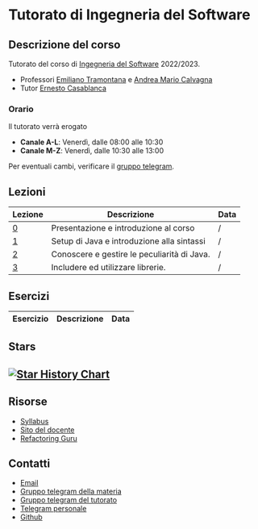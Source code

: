 # Tutorato di Ingegneria del Software

<!-- New section -->

## Descrizione del corso

Tutorato del corso di [Ingegneria del Software](https://web.dmi.unict.it/corsi/l-31/insegnamenti?seuid=609219B7-63E2-417A-BDFD-A86B9856BAF1) 2022/2023.

- Professori [Emiliano Tramontana](https://web.dmi.unict.it/docenti/emiliano.alessio.tramontana) e [Andrea Mario Calvagna](https://web.dmi.unict.it/docenti/andrea.calvagna)
- Tutor [Ernesto Casablanca](https://github.com/TendTo)

<!-- New subsection -->

### Orario

Il tutorato verrà erogato

- **Canale A-L**: Venerdì, dalle 08:00 alle 10:30
- **Canale M-Z**: Venerdì, dalle 10:30 alle 13:00

Per eventuali cambi, verificare il [gruppo telegram](https://t.me/+VgP5Dogke9phOTY0).

<!-- New section -->

## Lezioni

| Lezione                                                                                                 | Descrizione                                 | Data |
| ------------------------------------------------------------------------------------------------------- | ------------------------------------------- | ---- |
| [0](https://tendto.github.io/Tutorato-Ingegneria-del-Software/lezioni/0-Introduzione)                   | Presentazione e introduzione al corso       | /    |
| [1](https://tendto.github.io/Tutorato-Ingegneria-del-Software/lezioni/1-Java)                           | Setup di Java e introduzione alla sintassi  | /    |
| [2](https://tendto.github.io/Tutorato-Ingegneria-del-Software/lezioni/2-Programmare%20in%20Java)        | Conoscere e gestire le peculiarità di Java. | /    |
| [3](https://tendto.github.io/Tutorato-Ingegneria-del-Software/lezioni/3-Sulle%20spalle%20dei%20giganti) | Includere ed utilizzare librerie.           | /    |

<!-- New section -->

## Esercizi

| Esercizio | Descrizione | Data |
| --------- | ----------- | ---- |

<!-- New section -->

## Stars

## [![Star History Chart](https://api.star-history.com/svg?repos=TendTo/Tutorato-Ingegneria-del-Software&type=Date)](https://star-history.com/#TendTo/Tutorato-Ingegneria-del-Software&Date)

<!-- New section -->

## Risorse

- [Syllabus](https://web.dmi.unict.it/corsi/l-31/insegnamenti?seuid=609219B7-63E2-417A-BDFD-A86B9856BAF1)
- [Sito del docente](https://www.dmi.unict.it/tramonta/se/ingegneria-software.html)
- [Refactoring Guru](https://refactoring.guru/design-patterns/catalog)

<!-- New section -->

## Contatti

- [Email](mailto:casablancaernesto@gmail.com)
- [Gruppo telegram della materia](https://t.me/+CBrlIVk9UxA4dL45yDiKOg)
- [Gruppo telegram del tutorato](https://t.me/+VgP5Dogke9phOTY0)
- [Telegram personale](https://t.me/TendTo)
- [Github](https://github.com/TendTo)
